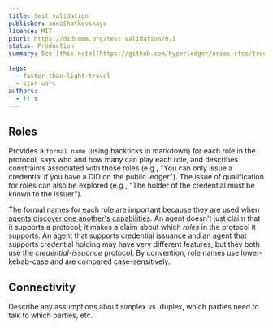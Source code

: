 ```yaml
---
title: test validation
publisher: annaShatkovskaya
license: MIT
piuri: https://didcomm.org/test validation/0.1
status: Production
summary: See [this note](https://github.com/hyperledger/aries-rfcs/tree/master/concepts/0003-protocols/roles-particietc.md) for definitions of the terms "role", "participant", and "party".

tags:
  - faster-than-light-travel
  - star-wars
authors:
  - !!!s
---
```


## Roles

Provides a `formal name` (using backticks in markdown) for each role in the protocol, says who and how many can play each role, and describes constraints associated with those roles (e.g., "You can only issue a credential if you have a DID on the public ledger"). The issue of qualification for roles can also be explored (e.g., "The holder of the credential must be known to the issuer").

The formal names for each role are important because they are used when [agents discover one another's capabilities](https://github.com/hyperledger/aries-rfcs/tree/master/features/0031-discover-features). An agent doesn't just claim that it supports a protocol; it makes a claim about which *roles* in the protocol it supports. An agent that supports credential issuance and an agent that supports credential holding may have very different features, but they both use the _credential-issuance_ protocol. By convention, role names use lower-kebab-case and are compared case-sensitively.

## Connectivity

Describe any assumptions about simplex vs. duplex, which parties need to talk to which parties, etc.
